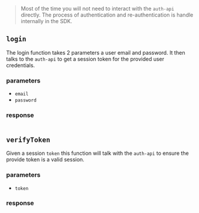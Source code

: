> Most of the time you will not need to interact with the `auth-api` directly. The process of authentication and re-authentication is handle internally in the SDK.

## `login`
The login function takes 2 parameters a user email and password. It then talks to the `auth-api` to get a session token for the provided user credentials.

### parameters
* `email`
* `password`

### response
```
```

## `verifyToken`
Given a session `token` this function will talk with the `auth-api` to ensure the provide token is a valid session.

### parameters
* `token` 

### response
```
```